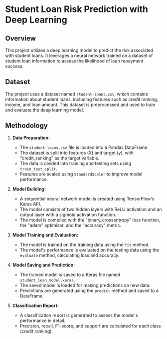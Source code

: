 

# Student Loan Risk Prediction with Deep Learning

## Overview

This project utilizes a deep learning model to predict the risk associated with student loans. It leverages a neural network trained on a dataset of student loan information to assess the likelihood of loan repayment success.

## Dataset

The project uses a dataset named `student-loans.csv`, which contains information about student loans, including features such as credit ranking, income, and loan amount. This dataset is preprocessed and used to train and evaluate the deep learning model.

## Methodology

1. **Data Preparation:**
   - The `student-loans.csv` file is loaded into a Pandas DataFrame.
   - The dataset is split into features (X) and target (y), with "credit_ranking" as the target variable.
   - The data is divided into training and testing sets using `train_test_split`.
   - Features are scaled using `StandardScaler` to improve model performance.

2. **Model Building:**
   - A sequential neural network model is created using TensorFlow's Keras API.
   - The model consists of two hidden layers with ReLU activation and an output layer with a sigmoid activation function.
   - The model is compiled with the "binary_crossentropy" loss function, the "adam" optimizer, and the "accuracy" metric.

3. **Model Training and Evaluation:**
   - The model is trained on the training data using the `fit` method.
   - The model's performance is evaluated on the testing data using the `evaluate` method, calculating loss and accuracy.

4. **Model Saving and Prediction:**
   - The trained model is saved to a Keras file named `student_loan_model.keras`.
   - The saved model is loaded for making predictions on new data.
   - Predictions are generated using the `predict` method and saved to a DataFrame.

5. **Classification Report:**
   - A classification report is generated to assess the model's performance in detail.
   - Precision, recall, F1-score, and support are calculated for each class (credit ranking).

